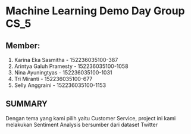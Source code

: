 # Machine Learning Demo Day Group CS_5

## Member:
1. Karina Eka Sasmitha	- 152236035100-387
2. Arintya Galuh Pramesty	- 152236035100-1058
3. Nina Ayuningtyas		- 152236035100-1031
4. Tri Miranti			- 152236035100-677
5. Selly Anggraini		- 152236035100-1153

## SUMMARY
Dengan tema yang kami pilih yaitu Customer Service, project ini kami melakukan Sentiment Analysis bersumber dari dataset Twitter
